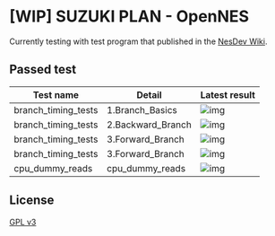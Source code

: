 # [WIP] SUZUKI PLAN - OpenNES

Currently testing with test program that published in the [NesDev Wiki](https://wiki.nesdev.com/w/index.php/Emulator_tests).

## Passed test

| Test name           | Detail            | Latest result                              |
| ------------------- | ----------------- | ------------------------------------------ |
| branch_timing_tests | 1.Branch_Basics   | ![img](test/results/1.Branch_Basics.png)   |
| branch_timing_tests | 2.Backward_Branch | ![img](test/results/2.Backward_Branch.png) |
| branch_timing_tests | 3.Forward_Branch  | ![img](test/results/3.Forward_Branch.png)  |
| branch_timing_tests | 3.Forward_Branch  | ![img](test/results/3.Forward_Branch.png)  |
| cpu_dummy_reads     | cpu_dummy_reads   | ![img](test/results/cpu_dummy_reads.png)   |

## License

[GPL v3](LICENSE.txt)
